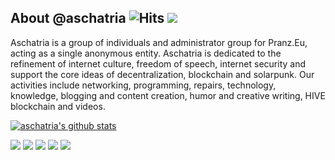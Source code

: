 ## About @aschatria ![Hits](https://hits.seeyoufarm.com/api/count/incr/badge.svg?url=https%3A%2F%2Fgithub.com%2Faschatria&title=visitors) <a href="https://liberapay.com/aschatria/donate"><img src="https://img.shields.io/liberapay/receives/aschatria.svg?logo=liberapay"></a>

Aschatria is a group of individuals and administrator group for Pranz.Eu, acting as a single anonymous entity.
Aschatria is dedicated to the refinement of internet culture, freedom of speech, internet security and support the core ideas of decentralization, blockchain and solarpunk. 
Our activities include networking, programming, repairs, technology, knowledge, blogging and content creation, humor and creative writing, HIVE blockchain and videos. 

[![aschatria's github stats](https://github-readme-stats.vercel.app/api?username=aschatria)](https://github.com/anuraghazra/github-readme-stats)


[![](https://img.shields.io/github/followers/aschatria?color=%23181717&label=&logo=github&style=for-the-badge)](https://github.com/aschatria)
[![](https://img.shields.io/badge/-WEBSITE-%23005386?logo=cloudflare&style=for-the-badge)](https://aschatria.pages.dev)
[![](https://img.shields.io/badge/-twitter-%23005386?color=%231DA1F2&label=&logo=twitter&logoColor=%23ffffff&style=for-the-badge)](https://twitter.com/PranzApp)
[![](https://img.shields.io/badge/-mastodon-%23005386?logo=mastodon&style=for-the-badge)](https://gladtech.social/@aschatria)
[![](https://img.shields.io/badge/-hive-%23005386?color=%8b7355&label=&logo=hive_blockchain&logoColor=%23ffffff&style=for-the-badge)]([https://aschatria.pages.dev](https://hive.blog/@aschatria/posts))








